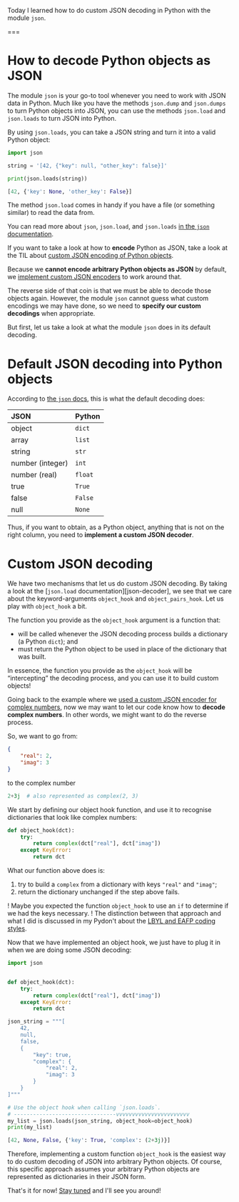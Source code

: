 Today I learned how to do custom JSON decoding in Python with the module `json`.

===

# How to decode Python objects as JSON

The module `json` is your go-to tool whenever you need to work with JSON data in Python.
Much like you have the methods `json.dump` and `json.dumps` to turn Python objects into JSON,
you can use the methods `json.load` and `json.loads` to turn JSON into Python.

By using `json.loads`,
you can take a JSON string and turn it into a valid Python object:

```py
import json

string = '[42, {"key": null, "other_key": false}]'

print(json.loads(string))
```
```py
[42, {'key': None, 'other_key': False}]
```

The method `json.load` comes in handy if you have a file (or something similar) to read the data from.

You can read more about `json`, `json.load`, and `json.loads` [in the `json` documentation][json].

If you want to take a look at how to **encode** Python as JSON,
take a look at the TIL about [custom JSON encoding of Python objects][til-json-encode].

Because we **cannot encode arbitrary Python objects as JSON** by default,
we [implement custom JSON encoders][til-json-encode] to work around that.

The reverse side of that coin is that we must be able to decode those objects again.
However, the module `json` cannot guess what custom encodings we may have done,
so we need to **specify our custom decodings** when appropriate.

But first, let us take a look at what the module `json` does in its default decoding.


# Default JSON decoding into Python objects

According to [the `json` docs][json],
this is what the default decoding does:

| JSON | Python |
| :- | :- |
| object | `dict` |
| array | `list` |
| string | `str` |
| number (integer) | `int` |
| number (real) | `float` |
| true | `True` |
| false | `False` |
| null | `None` |

Thus, if you want to obtain, as a Python object,
anything that is not on the right column,
you need to **implement a custom JSON decoder**.


# Custom JSON decoding

We have two mechanisms that let us do custom JSON decoding.
By taking a look at the [`json.load` documentation][json-decoder],
we see that we care about the keyword-arguments `object_hook` and `object_pairs_hook`.
Let us play with `object_hook` a bit.

The function you provide as the `object_hook` argument is a function that:
 - will be called whenever the JSON decoding process builds a dictionary (a Python `dict`); and
 - must return the Python object to be used in place of the dictionary that was built.

In essence, the function you provide as the `object_hook` will be “intercepting” the decoding process,
and you can use it to build custom objects!

Going back to the example where we [used a custom JSON encoder for complex numbers][til-json-encode-example],
now we may want to let our code know how to **decode complex numbers**.
In other words, we might want to do the reverse process.

So, we want to go from:

```json
{
    "real": 2,
    "imag": 3
}
```

to the complex number

```py
2+3j  # also represented as complex(2, 3)
```

We start by defining our object hook function,
and use it to recognise dictionaries that look like complex numbers:

```py
def object_hook(dct):
    try:
        return complex(dct["real"], dct["imag"])
    except KeyError:
        return dct
```

What our function above does is:

 1. try to build a `complex` from a dictionary with keys `"real"` and `"imag"`;
 2. return the dictionary unchanged if the step above fails.

! Maybe you expected the function `object_hook` to use an `if` to determine if we had the keys necessary.
! The distinction between that approach and what I did is discussed in my Pydon't about the [LBYL and EAFP coding styles][pydont-lbyl-eafp].

Now that we have implemented an object hook,
we just have to plug it in when we are doing some JSON decoding:

```py
import json


def object_hook(dct):
    try:
        return complex(dct["real"], dct["imag"])
    except KeyError:
        return dct

json_string = """[
    42,
    null,
    false,
    {
        "key": true,
        "complex": {
            "real": 2,
            "imag": 3
        }
    }
]"""

# Use the object hook when calling `json.loads`.
# --------------------------------vvvvvvvvvvvvvvvvvvvvvvv
my_list = json.loads(json_string, object_hook=object_hook)
print(my_list)
```
```py
[42, None, False, {'key': True, 'complex': (2+3j)}]
```

Therefore,
implementing a custom function `object_hook` is the easiest way to do custom decoding of JSON into arbitrary Python objects.
Of course, this specific approach assumes your arbitrary Python objects are represented as dictionaries in their JSON form.


[til-json-encode]: /blog/til/custom-json-encoder
[til-json-encode-example]: /blog/til/custom-json-encoder#custom-json-encoding-of-python-objects
[pydont-lbyl-eafp]: /blog/pydonts/eafp-and-lbyl-coding-styles
[json]: https://docs.python.org/3/library/json.html
[json-load]: https://docs.python.org/3/library/json.html#json.load

That's it for now! [Stay tuned][subscribe] and I'll see you around!

[subscribe]: /subscribe
